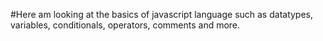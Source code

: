 #Here am looking at the basics of javascript language such as datatypes, variables, conditionals, operators, comments and more.
